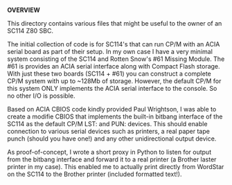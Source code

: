 **OVERVIEW**

This directory contains various files that might be useful to the owner of an SC114 Z80 SBC.

The initial collection of code is for SC114's that can run CP/M with an ACIA serial board as part
of their setup. In my own case I have a very minimal system consisting of the SC114 and Rotten Snow's #61 Missing Module. The #61
is provides an ACIA serial interface along with Compact Flash storage. With just these two boards (SC114 + #61) you can construct
a complete CP/M system with up to ~128Mb of storage. However, the default CP/M for this system ONLY implements the ACIA serial
interface to the console. So no other I/O is possible.

Based on ACIA CBIOS code kindly provided Paul Wrightson, I was able to create a modifie CBIOS that implements the built-in bitbang interface of the SC114 as the default CP/M LST: and PUN: devices. This should enable connection to various serial devices such as printers, a real paper tape punch (should you have one!) and any other unidirectional output device.

As proof-of-concept, I wrote a short proxy in Python to listen for output from the bitbang interface and forward it to a real printer (a Brother laster printer in my case). This enabled me to actually print directly from WordStar on the SC114 to the Brother printer (included formatted text!).


